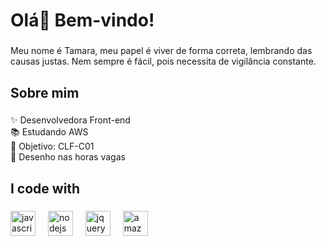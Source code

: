 

<h1 align="left">Olá👋 Bem-vindo!</h1>

###

<p align="left">Meu nome é Tamara, meu papel é viver de forma correta, lembrando das causas justas. Nem sempre é fácil, pois necessita de vigilância constante.</p>

###

<h2 align="left">Sobre mim</h2>

###

<p align="left">✨ Desenvolvedora Front-end<br>📚 Estudando AWS<br>🎯 Objetivo: CLF-C01<br>🎲 Desenho nas horas vagas</p>

###

<h2 align="left">I code with</h2>

###

<div align="left">
  <img src="https://cdn.jsdelivr.net/gh/devicons/devicon/icons/javascript/javascript-original.svg" height="40" alt="javascript logo"  />
  <img width="12" />
  <img src="https://cdn.jsdelivr.net/gh/devicons/devicon/icons/nodejs/nodejs-original.svg" height="40" alt="nodejs logo"  />
  <img width="12" />
  <img src="https://cdn.jsdelivr.net/gh/devicons/devicon/icons/jquery/jquery-original.svg" height="40" alt="jquery logo"  />
  <img width="12" />
  <img src="https://cdn.jsdelivr.net/gh/devicons/devicon/icons/amazonwebservices/amazonwebservices-line-wordmark.svg" height="40" alt="amazonwebservices logo"  />
</div>

###
